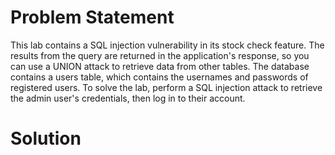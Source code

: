 # Problem Statement

This lab contains a SQL injection vulnerability in its stock check feature. The results from the query are returned in the application's response, so you can use a UNION attack to retrieve data from other tables. The database contains a users table, which contains the usernames and passwords of registered users. To solve the lab, perform a SQL injection attack to retrieve the admin user's credentials, then log in to their account. 

# Solution

